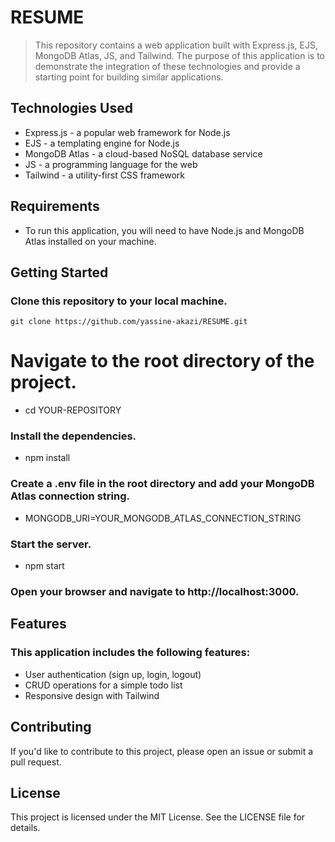 # RESUME
> This repository contains a web application built with Express.js, EJS, MongoDB Atlas, JS, and Tailwind. The purpose of this application is to demonstrate the integration of these technologies and provide a starting point for building similar applications.

## Technologies Used
- Express.js - a popular web framework for Node.js
- EJS - a templating engine for Node.js
- MongoDB Atlas - a cloud-based NoSQL database service
- JS - a programming language for the web
- Tailwind - a utility-first CSS framework
## Requirements
- To run this application, you will need to have Node.js and MongoDB Atlas installed on your machine.

## Getting Started
### Clone this repository to your local machine.

```
git clone https://github.com/yassine-akazi/RESUME.git

```

# Navigate to the root directory of the project.
- cd YOUR-REPOSITORY

### Install the dependencies.
- npm install

### Create a .env file in the root directory and add your MongoDB Atlas connection string.
- MONGODB_URI=YOUR_MONGODB_ATLAS_CONNECTION_STRING

### Start the server.
- npm start

### Open your browser and navigate to http://localhost:3000.

## Features
### This application includes the following features:

- User authentication (sign up, login, logout)
- CRUD operations for a simple todo list
- Responsive design with Tailwind

## Contributing
If you'd like to contribute to this project, please open an issue or submit a pull request.

## License
This project is licensed under the MIT License. See the LICENSE file for details.




